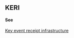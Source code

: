 ## KERI

<h4>See</h4><p><a href="key-event-receipt-infrastructure">Key event receipt infrastructure</a></p>

